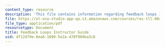 ```yaml
---
content_type: resource
description: 'This file contains information regarding feedback loops instructor guide. '
file: https://ol-ocw-studio-app-qa.s3.amazonaws.com/courses/res-tll-004-stem-concept-videos-fall-2013/df12d79e8ea616905e2a478f904ba3c8_MITRES_TLL-004F13_FeeGuide.pdf
file_type: application/pdf
resourcetype: Document
title: Feedback Loops Instructor Guide
uid: df12d79e-8ea6-1690-5e2a-478f904ba3c8
---
```

